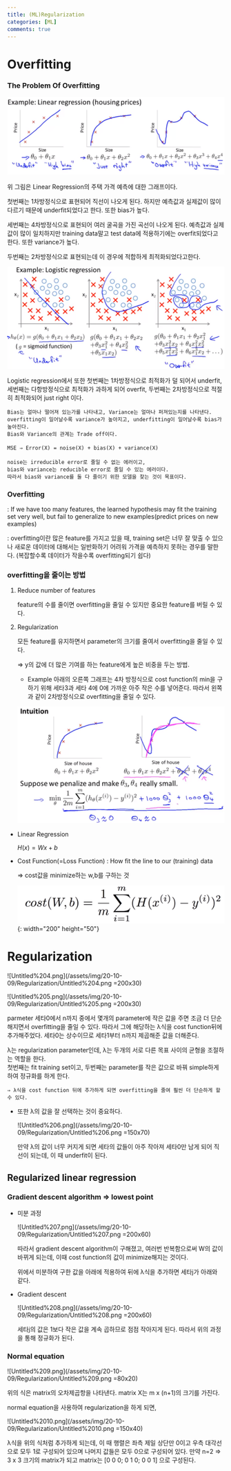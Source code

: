 ```yaml
---
title: (ML)Regularization
categories: [ML]
comments: true
---
```


# Overfitting

### The Problem Of Overfitting

![Untitled.png](/assets/img/20-10-09/Regularization/Untitled.png)

위 그림은 Linear Regression의 주택 가격 예측에 대한 그래프이다.

첫번째는 1차방정식으로 표현되어 직선이 나오게 된다. 하지만 예측값과 실제값이 많이 다르기 때문에 underfit되었다고 한다. 또한 bias가 높다.

세번째는 4차방정식으로 표현되어 여러 굴곡을 가진 곡선이 나오게 된다. 예측값과 실제값이 많이 일치하지만 training data말고 test data에 적용하기에는 overfit되었다고 한다. 또한 variance가 높다.

두번째는 2차방정식으로 표현되는데 이 경우에 적합하게 최적화되었다고한다. 


![Untitled%201.png](/assets/img/20-10-09/Regularization/Untitled%201.png)

Logistic regression에서 또한 첫번째는 1차방정식으로 최적화가 덜 되어서 underfit, 세번째는 다항방정식으로 최적화가 과하게 되어 overfit, 두번째는 2차방정식으로 적절히 최적화되어 just right 이다.

```
Bias는 얼마나 떨어져 있는가를 나타내고, Variance는 얼마나 퍼져있는지를 나타낸다.  
overfitting이 일어날수록 variance가 높아지고, underfitting이 일어날수록 bias가 높아진다.  
Bias와 Variance의 관계는 Trade off이다. 

MSE ⇒ Error(X) = noise(X) + bias(X) + variance(X)

noise는 irreducible error로 줄일 수 없는 에러이고,  
bias와 variance는 reducible error로 줄일 수 있는 에러이다.  
따라서 bias와 variance를 둘 다 줄이기 위한 모델을 찾는 것이 목표이다.
```

### Overfitting

: If we have too many features, the learned hypothesis may fit the training set very well, but fail to generalize to new examples(predict prices on new examples)

: overfitting이란 많은 feature를 가지고 있을 때, training set은 너무 잘 맞출 수 있으나 새로운 데이터에 대해서는 일반화하기 어려워 가격을 예측하지 못하는 경우를 말한다. (복잡할수록 데이터가 작을수록 overfitting되기 쉽다)

### **overfitting을 줄이는 방법**

1. Reduce number of features

    feature의 수를 줄이면 overfitting을 줄일 수 있지만 중요한 feature를 버릴 수 있다.

2. Regularization

    모든 feature를 유지하면서 parameter의 크기를 줄여서 overfitting을 줄일 수 있다.

    => y의 값에 더 많은 기여를 하는 feature에게 높은 비중을 두는 방법.

    - Example
    아래의 오른쪽 그래프는 4차 방정식으로 cost function의 min을 구하기 위해 세타3과 세타 4에 0에 가까운 아주 작은 수를 넣어준다. 
    따라서 왼쪽과 같이 2차방정식으로 overfitting을 줄일 수 있다.

    ![Untitled%202.png](/assets/img/20-10-09/Regularization/Untitled%202.png)


- Linear Regression

    $H(x)=Wx+b$

- Cost Function(=Loss Function) : How fit the line to our (training) data

    ⇒ cost값을 minimize하는 w,b를 구하는 것
    
    ![Untitled%203.png](/assets/img/20-10-09/Regularization/Untitled%203.png){: width="200" height="50"}


# Regularization

![Untitled%204.png](/assets/img/20-10-09/Regularization/Untitled%204.png =200x30)

![Untitled%205.png](/assets/img/20-10-09/Regularization/Untitled%205.png =200x30)

parmeter 세타0에서 n까지 중에서 몇개의 parameter에 작은 값을 주면 조금 더 단순해지면서 overfitting을 줄일 수 있다. 따라서 그에 해당하는 λ식을 cost function뒤에 추가해주었다. 세타0는 상수이므로 세타1부터 n까지 제곱해준 값을 더해준다.

λ는 regularization parameter인데, λ는 두개의 서로 다른 목표 사이의 균형을 조절하는 역할을 한다.  
첫번째는 fit training set이고, 두번째는 parameter를 작은 값으로 바꿔 simple하게 하여 정규화를 하게 한다. 

    ⇒ λ식을 cost function 뒤에 추가하게 되면 overfitting을 줄여 훨씬 더 단순하게 할 수 있다.  


- 또한 λ의 값을 잘 선택하는 것이 중요하다.

    ![Untitled%206.png](/assets/img/20-10-09/Regularization/Untitled%206.png =150x70)

    만약  λ의 값이 너무 커지게 되면 세타의 값들이 아주 작아져 세타0만 남게 되어 직선이 되는데, 이 때 underfit이 된다.


## Regularized linear regression

### Gradient descent algorithm ⇒ lowest point

- 미분 과정

    ![Untitled%207.png](/assets/img/20-10-09/Regularization/Untitled%207.png =200x60)

    따라서 gradient descent algorithm이 구해졌고, 여러번 반복함으로써 W의 값이 바뀌게 되는데, 이때 cost function의 값이 minimize해지는 것이다.

    위에서 미분하여 구한 값을 아래에 적용하여 뒤에 λ식을 추가하면 세타j가 아래와 같다.

- Gradient descent

    ![Untitled%208.png](/assets/img/20-10-09/Regularization/Untitled%208.png =200x60)

    세타j의 값은 1보다 작은 값을 계속 곱하므로 점점 작아지게 된다. 따라서 위의 과정을 통해 정규화가 된다.

### Normal equation

![Untitled%209.png](/assets/img/20-10-09/Regularization/Untitled%209.png =80x20)

위의 식은 matrix의 오차제곱항을 나타낸다. matrix X는 m x (n+1)의 크기를 가진다.

normal equation을 사용하여 regularization을 하게 되면,

![Untitled%2010.png](/assets/img/20-10-09/Regularization/Untitled%2010.png =150x40)

 λ식을 위의 식처럼 추가하게 되는데, 이 때  행렬은 좌측 제일 상단만 0이고 우측 대각선으로 모두 1로 구성되어 있으며 나머지 값들은 모두 0으로 구성되어 있다. 만약 n=2 ⇒ 3 x 3 크기의 matrix가 되고 matrix는 [0 0 0; 0 1 0; 0 0 1] 으로 구성된다.
